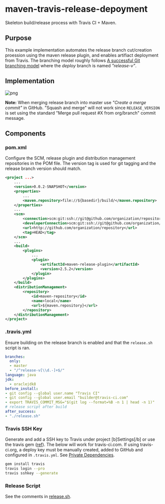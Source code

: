 # maven-travis-release-depoyment

Skeleton build/release process with Travis CI + Maven. 

## Purpose

This example implementation automates the release branch cut/creation proession using the maven release plugin, and enables artifiact deployment from Travis. The branching model roughly follows [A successful Git branching model](http://nvie.com/posts/a-successful-git-branching-model/) where the *deploy* branch is named *"release-v<VERSION>"*. 

## Implementation

![png](https://github.com/shblt/maven-travis-release-depoyment/blob/master/diagram.png)

**Note:** When merging release branch into master use *"Create a merge commit"* in GitHub. "Squash and merge" will not work since `RELEASE_VERSION` is set using the standard "Merge pull request #X from org/branch" commit message.

## Components

### pom.xml

Configure the SCM, release plugin and distribution management repositories in the POM file. The version tag is used for git tagging and the release branch version should match. 

```xml
<project ...>
    ...
    <version>0.0.2-SNAPSHOT</version>
    <properties>
        ...
        <maven.repository>file://${basedir}/build/</maven.repository>
    </properties>
    ...
    <scm>
        <connection>scm:git:ssh://git@github.com/organization/repository.git</connection>
        <developerConnection>scm:git:ssh://git@github.com/organization/repository.git</developerConnection>
        <url>http://github.com/organization/repository</url>
        <tag>HEAD</tag>
    </scm>
    ...
    <build>
        <plugins>
            ...
            <plugin>
                <artifactId>maven-release-plugin</artifactId>
                <version>2.5.2</version>
            </plugin>
        </plugins>
    </build>
    <distributionManagement>
        <repository>
            <id>maven-repository</id>
            <name>local</name>
            <url>${maven.repository}</url>
        </repository>
    </distributionManagement>
</project>
```

### .travis.yml

Ensure building on the release branch is enabled and that the `release.sh` script is ran.
```yml
branches:
  only:
  - master
  - "/^release-v[\\d.-]+$/"
language: java
jdk:
  - oraclejdk8
before_install:
- git config --global user.name "Travis CI"
- git config --global user.email "builder@travis-ci.com"
- export TRAVIS_COMMIT_MSG="$(git log --format=%B -n 1 | head -n 1)"
# release script after build
after_success:
- "./release.sh"
```

### Travis SSH Key

Generate and add a SSH key to Travis under project [b]Settings[/b] or use the travis gem ([ref](http://stackoverflow.com/questions/27444891/how-to-add-ssh-key-in-travis-ci)). The below will work for travis-ci.com. If using travis-ci.org, a deploy key must be manually created, added to GitHub and configured in `.travis.yml`. See [Private Dependencies](https://docs.travis-ci.com/user/private-dependencies/).

```bash
gem install travis
travis login --pro
travis sshkey --generate
```

### Release Script

See the comments in [release.sh](https://github.com/shblt/maven-travis-release-depoyment/blob/master/release.sh).
